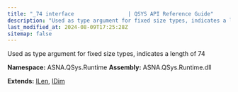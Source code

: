 ```yaml
---
title: "_74 interface                 | QSYS API Reference Guide"
description: "Used as type argument for fixed size types, indicates a length of 74  "
last_modified_at: 2024-08-09T17:25:28Z
sitemap: false
---
```


Used as type argument for fixed size types, indicates a length of 74 

**Namespace:** ASNA.QSys.Runtime
**Assembly:** ASNA.QSys.Runtime.dll

**Extends:** [ILen](/reference/runtime/qsys-runtime/i-len.html), [IDim](/reference/runtime/qsys-runtime/i-dim.html)
<br>
<br>
